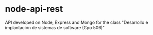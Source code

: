 # node-api-rest

API developed on Node, Express and Mongo for the class "Desarrollo e implantación de sistemas de software (Gpo 506)" 
